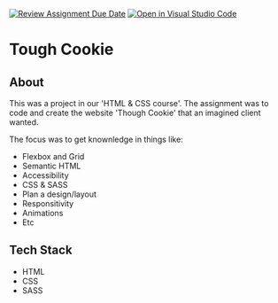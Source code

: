 [![Review Assignment Due Date](https://classroom.github.com/assets/deadline-readme-button-24ddc0f5d75046c5622901739e7c5dd533143b0c8e959d652212380cedb1ea36.svg)](https://classroom.github.com/a/Vn2OsCAg)
[![Open in Visual Studio Code](https://classroom.github.com/assets/open-in-vscode-718a45dd9cf7e7f842a935f5ebbe5719a5e09af4491e668f4dbf3b35d5cca122.svg)](https://classroom.github.com/online_ide?assignment_repo_id=12404007&assignment_repo_type=AssignmentRepo)


# Tough Cookie

## About 

This was a project in our 'HTML & CSS course'. The assignment was to code and create the website 'Though Cookie' that an imagined client wanted. 

The focus was to get knownledge in things like:
- Flexbox and Grid
- Semantic HTML
- Accessibility
- CSS & SASS
- Plan a design/layout
- Responsitivity
- Animations
- Etc

## Tech Stack

- HTML
- CSS
- SASS
